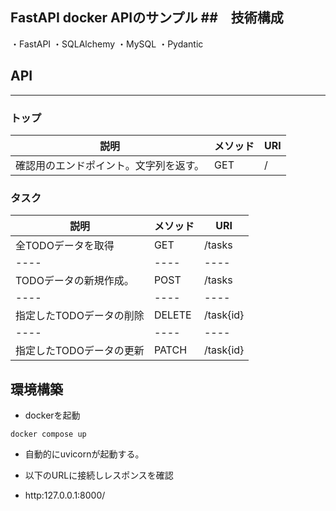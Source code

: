 FastAPI docker APIのサンプル
##　技術構成
---
・FastAPI
・SQLAlchemy
・MySQL
・Pydantic

## API
---
### トップ

|説明|メソッド|URI|
|----|----|----|
|確認用のエンドポイント。文字列を返す。|GET|/|

### タスク

|説明|メソッド|URI|
|----|----|----|
|全TODOデータを取得|GET|/tasks|
|----|----|----|
|TODOデータの新規作成。| POST|/tasks|
|----|----|----|
|指定したTODOデータの削除|DELETE|/task{id}|
|----|----|----|
|指定したTODOデータの更新|PATCH|/task{id}|



## 環境構築

- dockerを起動
```
docker compose up
```
- 自動的にuvicornが起動する。

- 以下のURLに接続しレスポンスを確認
 - http:127.0.0.1:8000/
